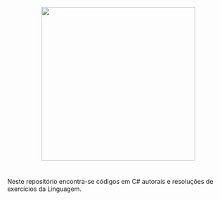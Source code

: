 <p align=center>
 <img width="350" src="https://riptutorial.com/assets/images/csharp-logo.png"/>
</p>

#
Neste repositório encontra-se códigos em C# autorais e resoluções de exercícios da Linguagem.
